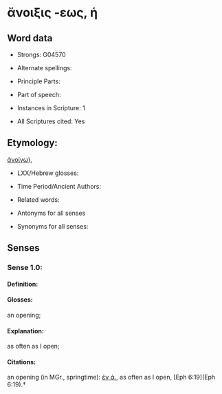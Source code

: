 # ἄνοιξις -εως, ἡ

<!-- Status: S2=NeedsEdits -->
<!-- Lexica used for edits:   -->

## Word data

* Strongs: G04570

* Alternate spellings:



* Principle Parts: 


* Part of speech: 


* Instances in Scripture: 1

* All Scriptures cited: Yes

## Etymology: 

[ἀνοίγω]()),

* LXX/Hebrew glosses: 


* Time Period/Ancient Authors: 


* Related words: 

* Antonyms for all senses

* Synonyms for all senses: 


## Senses 


### Sense  1.0: 

#### Definition: 

#### Glosses: 

an opening; 

#### Explanation: 

as often as I open; 

#### Citations: 

an opening (in MGr., springtime): [ἐν ἀ.](), as often as I open, [Eph 6:19](Eph 6:19).†
